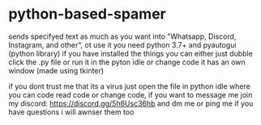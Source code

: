 # python-based-spamer
sends specifyed text as much as you want into "Whatsapp, Discord, Instagram, and other", ot use it you need python 3.7+ and pyautogui (python library) if you have installed the things you can either just dubble click the .py file or run it in the pyton idle or change code it has an own window (made using tkinter)

if you dont trust me that its a virus just open the file in python idle where you can code read code or change code, if you want to message me join my discord: https://discord.gg/5h6Usc36hb and dm me or ping me if you have questions i will awnser them too
